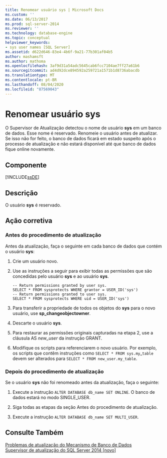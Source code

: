 ```yaml
---
title: Renomear usuário sys | Microsoft Docs
ms.custom: ''
ms.date: 06/13/2017
ms.prod: sql-server-2014
ms.reviewer: ''
ms.technology: database-engine
ms.topic: conceptual
helpviewer_keywords:
- sys user names [SQL Server]
ms.assetid: d622d646-83e4-4b6f-9a21-77b301af04b5
author: mashamsft
ms.author: mathoma
ms.openlocfilehash: 3af9d31a54adc5645cab6fcc7104ae7ff27a61b6
ms.sourcegitcommit: ad4d92dce894592a259721a1571b1d8736abacdb
ms.translationtype: MT
ms.contentlocale: pt-BR
ms.lasthandoff: 08/04/2020
ms.locfileid: "87569043"
---
```

# <a name="rename-user-sys"></a>Renomear usuário sys
  O Supervisor de Atualização detectou o nome de usuário **sys** em um banco de dados. Esse nome é reservado. Renomeie o usuário antes de atualizar. Se isso não for feito, o banco de dados ficará em estado suspeito após o processo de atualização e não estará disponível até que banco de dados fique online novamente.  
  
## <a name="component"></a>Componente  
 [!INCLUDE[ssDE](../../includes/ssde-md.md)]  
  
## <a name="description"></a>Descrição  
 O usuário **sys** é reservado.  
  
## <a name="corrective-action"></a>Ação corretiva  
  
### <a name="before-upgrade-procedure"></a>Antes do procedimento de atualização  
 Antes da atualização, faça o seguinte em cada banco de dados que contém o usuário **sys**:  
  
1.  Crie um usuário novo.  
  
2.  Use as instruções a seguir para exibir todas as permissões que são concedidas pelo usuário **sys** e ao usuário **sys**.  
  
    ```  
    -- Return permissions granted by user sys.  
    SELECT * FROM sysprotects WHERE grantor = USER_ID('sys')  
    -- Return permissions granted to user sys.  
    SELECT * FROM sysprotects WHERE uid = USER_ID('sys')  
    ```  
  
3.  Para transferir a propriedade de todos os objetos do **sys** para o novo usuário, use **sp_changeobjectowner**.  
  
4.  Descarte o usuário **sys**.  
  
5.  Para restaurar as permissões originais capturadas na etapa 2, use a cláusula AS *new_user* da instrução GRANT.  
  
6.  Modifique os scripts para referenciarem o novo usuário. Por exemplo, os scripts que contêm instruções como `SELECT * FROM sys.my`_`table` devem ser alterados para `SELECT * FROM new_user.my_table`.  
  
### <a name="after-upgrade-procedure"></a>Depois do procedimento de atualização  
 Se o usuário **sys** não foi renomeado antes da atualização, faça o seguinte:  
  
1.  Execute a instrução `ALTER DATABASE db_name SET ONLINE`. O banco de dados estará no modo SINGLE_USER.  
  
2.  Siga todas as etapas da seção Antes do procedimento de atualização.  
  
3.  Execute a instrução `ALTER DATABASE db_name SET MULTI_USER`.  
  
## <a name="see-also"></a>Consulte Também  
 [Problemas de atualização do Mecanismo de Banco de Dados](../../../2014/sql-server/install/database-engine-upgrade-issues.md)   
 [Supervisor de atualização do SQL Server 2014 &#91;novo&#93;](sql-server-2014-upgrade-advisor.md)  
  
  
